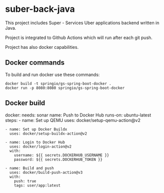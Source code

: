 # suber-back-java
This project includes Super - Services Uber applications backend written in Java.

Project is integrated to Github Actions which will run after each git push.

Project has also docker capabilities.

## Docker commands

To build and run docker use these commands:
```
docker build -t springio/gs-spring-boot-docker .
docker run -p 8080:8080 springio/gs-spring-boot-docker
```

## Docker build

docker:
  needs: sonar
  name: Push to Docker Hub
  runs-on: ubuntu-latest
  steps:
    - name: Set up QEMU
      uses: docker/setup-qemu-action@v2

    - name: Set up Docker Buildx
      uses: docker/setup-buildx-action@v2

    - name: Login to Docker Hub
      uses: docker/login-action@v2
      with:
        username: ${{ secrets.DOCKERHUB_USERNAME }}
        password: ${{ secrets.DOCKERHUB_TOKEN }}

    - name: Build and push
      uses: docker/build-push-action@v3
      with:
        push: true
        tags: user/app:latest
   
